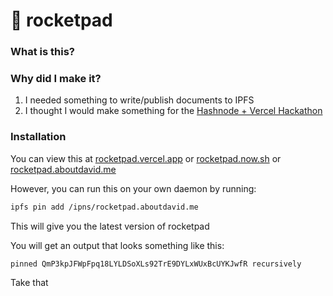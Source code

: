 # 🚀 rocketpad

### What is this?

### Why did I make it?
1. I needed something to write/publish documents to IPFS
2. I thought I would make something for the [Hashnode + Vercel Hackathon](https://townhall.hashnode.com/announcing-hashnode-hackathon-powered-by-vercel)

### Installation
You can view this at [rocketpad.vercel.app](https://rocketpad.vercel.app) or [rocketpad.now.sh](https://rocketpad.now.sh) or [rocketpad.aboutdavid.me](https://rocketpad.aboutdavid.me)

However, you can run this on your own daemon by running:

```bash
ipfs pin add /ipns/rocketpad.aboutdavid.me
```
This will give you the latest version of rocketpad

You will get an output that looks something like this:

```
pinned QmP3kpJFWpFpq18LYLDSoXLs92TrE9DYLxWUxBcUYKJwfR recursively
```

Take that 